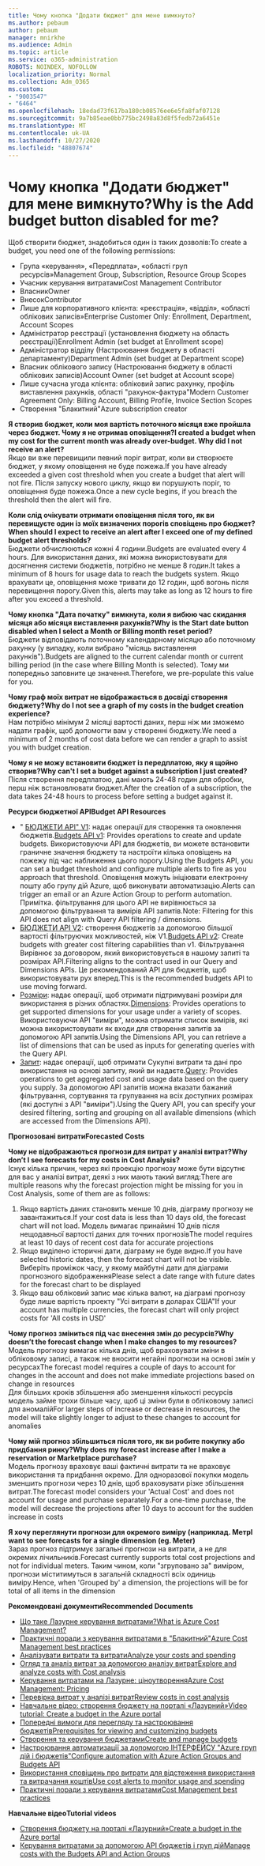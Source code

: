 ```yaml
---
title: Чому кнопка "Додати бюджет" для мене вимкнуто?
ms.author: pebaum
author: pebaum
manager: mnirkhe
ms.audience: Admin
ms.topic: article
ms.service: o365-administration
ROBOTS: NOINDEX, NOFOLLOW
localization_priority: Normal
ms.collection: Adm_O365
ms.custom:
- "9003547"
- "6464"
ms.openlocfilehash: 18edad73f617ba180cb08576ee6e5fa8faf07128
ms.sourcegitcommit: 9a7b85eae0bb775bc2498a83d8f5fedb72a6451e
ms.translationtype: MT
ms.contentlocale: uk-UA
ms.lasthandoff: 10/27/2020
ms.locfileid: "48807674"
---
```

# <a name="why-is-the-add-budget-button-disabled-for-me"></a><span data-ttu-id="cba41-102">Чому кнопка "Додати бюджет" для мене вимкнуто?</span><span class="sxs-lookup"><span data-stu-id="cba41-102">Why is the Add budget button disabled for me?</span></span>

<span data-ttu-id="cba41-103">Щоб створити бюджет, знадобиться один із таких дозволів:</span><span class="sxs-lookup"><span data-stu-id="cba41-103">To create a budget, you need one of the following permissions:</span></span>

- <span data-ttu-id="cba41-104">Група «керування», «Передплата», «області груп ресурсів»</span><span class="sxs-lookup"><span data-stu-id="cba41-104">Management Group, Subscription, Resource Group Scopes</span></span>
- <span data-ttu-id="cba41-105">Учасник керування витратами</span><span class="sxs-lookup"><span data-stu-id="cba41-105">Cost Management Contributor</span></span>
- <span data-ttu-id="cba41-106">Власник</span><span class="sxs-lookup"><span data-stu-id="cba41-106">Owner</span></span>
- <span data-ttu-id="cba41-107">Внесок</span><span class="sxs-lookup"><span data-stu-id="cba41-107">Contributor</span></span>
- <span data-ttu-id="cba41-108">Лише для корпоративного клієнта: «реєстрація», «відділ», «області облікових записів»</span><span class="sxs-lookup"><span data-stu-id="cba41-108">Enterprise Customer Only: Enrollment, Department, Account Scopes</span></span>
- <span data-ttu-id="cba41-109">Адміністратор реєстрації (установлення бюджету на область реєстрації)</span><span class="sxs-lookup"><span data-stu-id="cba41-109">Enrollment Admin (set budget at Enrollment scope)</span></span>
- <span data-ttu-id="cba41-110">Адміністратор відділу (Настроювання бюджету в області департаменту)</span><span class="sxs-lookup"><span data-stu-id="cba41-110">Department Admin (set budget at Department scope)</span></span>
- <span data-ttu-id="cba41-111">Власник облікового запису (Настроювання бюджету в області облікових записів)</span><span class="sxs-lookup"><span data-stu-id="cba41-111">Account Owner (set budget at Account scope)</span></span>
- <span data-ttu-id="cba41-112">Лише сучасна угода клієнта: обліковий запис рахунку, профіль виставлення рахунків, області "рахунок-фактура"</span><span class="sxs-lookup"><span data-stu-id="cba41-112">Modern Customer Agreement Only: Billing Account, Billing Profile, Invoice Section Scopes</span></span>
- <span data-ttu-id="cba41-113">Створення "Блакитний"</span><span class="sxs-lookup"><span data-stu-id="cba41-113">Azure subscription creator</span></span>

<span data-ttu-id="cba41-114">**Я створив бюджет, коли моя вартість поточного місяця вже пройшла через бюджет. Чому я не отримав оповіщення?**</span><span class="sxs-lookup"><span data-stu-id="cba41-114">**I created a budget when my cost for the current month was already over-budget. Why did I not receive an alert?**</span></span>  
<span data-ttu-id="cba41-115">Якщо ви вже перевищили певний поріг витрат, коли ви створюєте бюджет, у якому оповіщення не буде пожежа.</span><span class="sxs-lookup"><span data-stu-id="cba41-115">If you have already exceeded a given cost threshold when you create a budget that alert will not fire.</span></span> <span data-ttu-id="cba41-116">Після запуску нового циклу, якщо ви порушують поріг, то оповіщення буде пожежа.</span><span class="sxs-lookup"><span data-stu-id="cba41-116">Once a new cycle begins, if you breach the threshold then the alert will fire.</span></span>

<span data-ttu-id="cba41-117">**Коли слід очікувати отримати оповіщення після того, як ви перевищуєте один із моїх визначених порогів сповіщень про бюджет?**</span><span class="sxs-lookup"><span data-stu-id="cba41-117">**When should I expect to receive an alert after I exceed one of my defined budget alert thresholds?**</span></span>  
<span data-ttu-id="cba41-118">Бюджети обчислюються кожні 4 години.</span><span class="sxs-lookup"><span data-stu-id="cba41-118">Budgets are evaluated every 4 hours.</span></span> <span data-ttu-id="cba41-119">Для використання даних, які можна використовувати для досягнення системи бюджетів, потрібно не менше 8 годин.</span><span class="sxs-lookup"><span data-stu-id="cba41-119">It takes a minimum of 8 hours for usage data to reach the budgets system.</span></span> <span data-ttu-id="cba41-120">Якщо врахувати це, оповіщення може тривати до 12 годин, щоб вогонь після перевищення порогу.</span><span class="sxs-lookup"><span data-stu-id="cba41-120">Given this, alerts may take as long as 12 hours to fire after you exceed a threshold.</span></span>

<span data-ttu-id="cba41-121">**Чому кнопка "Дата початку" вимкнута, коли я вибюю час скидання місяця або місяця виставлення рахунків?**</span><span class="sxs-lookup"><span data-stu-id="cba41-121">**Why is the Start date button disabled when I select a Month or Billing month reset period?**</span></span>  
<span data-ttu-id="cba41-122">Бюджети відповідають поточному календарному місяцю або поточному рахунку (у випадку, коли вибрано "місяць виставлення рахунків").</span><span class="sxs-lookup"><span data-stu-id="cba41-122">Budgets are aligned to the current calendar month or current billing period (in the case where Billing Month is selected).</span></span> <span data-ttu-id="cba41-123">Тому ми попередньо заповните це значення.</span><span class="sxs-lookup"><span data-stu-id="cba41-123">Therefore, we pre-populate this value for you.</span></span>

<span data-ttu-id="cba41-124">**Чому граф моїх витрат не відображається в досвіді створення бюджету?**</span><span class="sxs-lookup"><span data-stu-id="cba41-124">**Why do I not see a graph of my costs in the budget creation experience?**</span></span>  
<span data-ttu-id="cba41-125">Нам потрібно мінімум 2 місяці вартості даних, перш ніж ми зможемо надати графік, щоб допомогти вам у створенні бюджету.</span><span class="sxs-lookup"><span data-stu-id="cba41-125">We need a minimum of 2 months of cost data before we can render a graph to assist you with budget creation.</span></span>

<span data-ttu-id="cba41-126">**Чому я не можу встановити бюджет із передплатою, яку я щойно створив?**</span><span class="sxs-lookup"><span data-stu-id="cba41-126">**Why can't I set a budget against a subscription I just created?**</span></span>  
<span data-ttu-id="cba41-127">Після створення передплатою, дані мають 24-48 годин для обробки, перш ніж встановлювати бюджет.</span><span class="sxs-lookup"><span data-stu-id="cba41-127">After the creation of a subscription, the data takes 24-48 hours to process before setting a budget against it.</span></span>

<span data-ttu-id="cba41-128">**Ресурси бюджетної API**</span><span class="sxs-lookup"><span data-stu-id="cba41-128">**Budget API Resources**</span></span>

- <span data-ttu-id="cba41-129">" [БЮДЖЕТИ API" V1](https://docs.microsoft.com/rest/api/consumption/budgets?WT.mc_id=Portal-Microsoft_Azure_Support): надає операції для створення та оновлення бюджетів.</span><span class="sxs-lookup"><span data-stu-id="cba41-129">[Budgets API v1](https://docs.microsoft.com/rest/api/consumption/budgets?WT.mc_id=Portal-Microsoft_Azure_Support): Provides operations to create and update budgets.</span></span> <span data-ttu-id="cba41-130">Використовуючи API для бюджетів, ви можете встановити граничне значення бюджету та настроїти кілька оповіщень на пожежу під час наближення цього порогу.</span><span class="sxs-lookup"><span data-stu-id="cba41-130">Using the Budgets API, you can set a budget threshold and configure multiple alerts to fire as you approach that threshold.</span></span> <span data-ttu-id="cba41-131">Оповіщення можуть ініціювати електронну пошту або групу дій Azure, щоб виконувати автоматизацію.</span><span class="sxs-lookup"><span data-stu-id="cba41-131">Alerts can trigger an email or an Azure Action Group to perform automation.</span></span> <span data-ttu-id="cba41-132">Примітка. фільтрування для цього API не вирівнюється за допомогою фільтрування та вимірів API запитів.</span><span class="sxs-lookup"><span data-stu-id="cba41-132">Note: Filtering for this API does not align with Query API filtering / dimensions.</span></span>
- <span data-ttu-id="cba41-133">[БЮДЖЕТИ API V2](https://github.com/Azure/azure-rest-api-specs/blob/master/specification/cost-management/resource-manager/Microsoft.CostManagement/preview/2019-04-01-preview/examples/CreateOrUpdateBudget.json): створення бюджетів за допомогою більшої вартості фільтруючих можливостей, ніж V1.</span><span class="sxs-lookup"><span data-stu-id="cba41-133">[Budgets API v2](https://github.com/Azure/azure-rest-api-specs/blob/master/specification/cost-management/resource-manager/Microsoft.CostManagement/preview/2019-04-01-preview/examples/CreateOrUpdateBudget.json): Create budgets with greater cost filtering capabilities than v1.</span></span> <span data-ttu-id="cba41-134">Фільтрування Вирівнює за договором, який використовується в нашому запиті та розмірах API.</span><span class="sxs-lookup"><span data-stu-id="cba41-134">Filtering aligns to the contract used in our Query and Dimensions APIs.</span></span> <span data-ttu-id="cba41-135">Це рекомендований API для бюджетів, щоб використовувати рух вперед.</span><span class="sxs-lookup"><span data-stu-id="cba41-135">This is the recommended budgets API to use moving forward.</span></span>
- <span data-ttu-id="cba41-136">[Розміри](https://docs.microsoft.com/rest/api/cost-management/dimensions?WT.mc_id=Portal-Microsoft_Azure_Support): надає операції, щоб отримати підтримувані розміри для використання в різних областях.</span><span class="sxs-lookup"><span data-stu-id="cba41-136">[Dimensions](https://docs.microsoft.com/rest/api/cost-management/dimensions?WT.mc_id=Portal-Microsoft_Azure_Support): Provides operations to get supported dimensions for your usage under a variety of scopes.</span></span> <span data-ttu-id="cba41-137">Використовуючи API "виміри", можна отримати список вимірів, які можна використовувати як входи для створення запитів за допомогою API запитів.</span><span class="sxs-lookup"><span data-stu-id="cba41-137">Using the Dimensions API, you can retrieve a list of dimensions that can be used as inputs for generating queries with the Query API.</span></span>
- <span data-ttu-id="cba41-138">[Запит](https://docs.microsoft.com/rest/api/cost-management/query?WT.mc_id=Portal-Microsoft_Azure_Support): надає операції, щоб отримати Сукупні витрати та дані про використання на основі запиту, який ви надаєте.</span><span class="sxs-lookup"><span data-stu-id="cba41-138">[Query](https://docs.microsoft.com/rest/api/cost-management/query?WT.mc_id=Portal-Microsoft_Azure_Support): Provides operations to get aggregated cost and usage data based on the query you supply.</span></span> <span data-ttu-id="cba41-139">За допомогою API запитів можна вказати бажаний фільтрування, сортування та групування на всіх доступних розмірах (які доступні з API "виміри").</span><span class="sxs-lookup"><span data-stu-id="cba41-139">Using the Query API, you can specify your desired filtering, sorting and grouping on all available dimensions (which are accessed from the Dimensions API).</span></span>

<span data-ttu-id="cba41-140">**Прогнозовані витрати**</span><span class="sxs-lookup"><span data-stu-id="cba41-140">**Forecasted Costs**</span></span>

<span data-ttu-id="cba41-141">**Чому не відображаються прогнози для витрат у аналізі витрат?**</span><span class="sxs-lookup"><span data-stu-id="cba41-141">**Why don’t I see forecasts for my costs in Cost Analysis?**</span></span>  
<span data-ttu-id="cba41-142">Існує кілька причин, через які проекцію прогнозу може бути відсутнє для вас у аналізі витрат, деякі з них мають такий вигляд:</span><span class="sxs-lookup"><span data-stu-id="cba41-142">There are multiple reasons why the forecast projection might be missing for you in Cost Analysis, some of them are as follows:</span></span>

1. <span data-ttu-id="cba41-143">Якщо вартість даних становить менше 10 днів, діаграму прогнозу не завантажиться.</span><span class="sxs-lookup"><span data-stu-id="cba41-143">If your cost data is less than 10 days old, the forecast chart will not load.</span></span> <span data-ttu-id="cba41-144">Модель вимагає принаймні 10 днів після нещодавньої вартості даних для точних прогнозів</span><span class="sxs-lookup"><span data-stu-id="cba41-144">The model requires at least 10 days of recent cost data for accurate projections</span></span>
2. <span data-ttu-id="cba41-145">Якщо виділено історичні дати, діаграму не буде видно.</span><span class="sxs-lookup"><span data-stu-id="cba41-145">If you have selected historic dates, then the forecast chart will not be visible.</span></span> <span data-ttu-id="cba41-146">Виберіть проміжок часу, у якому майбутні дати для діаграми прогнозного відображення</span><span class="sxs-lookup"><span data-stu-id="cba41-146">Please select a date range with future dates for the forecast chart to be displayed</span></span>
3. <span data-ttu-id="cba41-147">Якщо ваш обліковий запис має кілька валют, на діаграмі прогнозу буде лише вартість проекту "Усі витрати в доларах США"</span><span class="sxs-lookup"><span data-stu-id="cba41-147">If your account has multiple currencies, the forecast chart will only project costs for 'All costs in USD'</span></span>

<span data-ttu-id="cba41-148">**Чому прогноз зміниться під час внесення змін до ресурсів?**</span><span class="sxs-lookup"><span data-stu-id="cba41-148">**Why doesn’t the forecast change when I make changes to my resources?**</span></span>  
<span data-ttu-id="cba41-149">Модель прогнозу вимагає кілька днів, щоб враховувати зміни в обліковому записі, а також не вносити негайні прогнози на основі змін у ресурсах</span><span class="sxs-lookup"><span data-stu-id="cba41-149">The forecast model requires a couple of days to account for changes in the account and does not make immediate projections based on change in resources</span></span>  
<span data-ttu-id="cba41-150">Для більших кроків збільшення або зменшення кількості ресурсів модель займе трохи більше часу, щоб ці зміни були в обліковому записі для аномалій</span><span class="sxs-lookup"><span data-stu-id="cba41-150">For larger steps of increase or decrease in resources, the model will take slightly longer to adjust to these changes to account for anomalies</span></span>

<span data-ttu-id="cba41-151">**Чому мій прогноз збільшиться після того, як ви робите покупку або придбання ринку?**</span><span class="sxs-lookup"><span data-stu-id="cba41-151">**Why does my forecast increase after I make a reservation or Marketplace purchase?**</span></span>  
<span data-ttu-id="cba41-152">Модель прогнозу враховує ваші фактичні витрати та не враховує використання та придбання окремо. Для одноразової покупки модель зменшить прогнози через 10 днів, щоб враховувати різке збільшення витрат.</span><span class="sxs-lookup"><span data-stu-id="cba41-152">The forecast model considers your 'Actual Cost' and does not account for usage and purchase separately.For a one-time purchase, the model will decrease the projections after 10 days to account for the sudden increase in costs</span></span>

<span data-ttu-id="cba41-153">**Я хочу переглянути прогнози для окремого виміру (наприклад. Метр**</span><span class="sxs-lookup"><span data-stu-id="cba41-153">**I want to see forecasts for a single dimension (eg. Meter)**</span></span>  
<span data-ttu-id="cba41-154">Зараз прогноз підтримує загальні прогнози на витрати, а не для окремих лічильників.</span><span class="sxs-lookup"><span data-stu-id="cba41-154">Forecast currently supports total cost projections and not for individual meters.</span></span> <span data-ttu-id="cba41-155">Таким чином, коли "згруповано за" виміром, прогнози міститимуться в загальній складності всіх одиниць виміру.</span><span class="sxs-lookup"><span data-stu-id="cba41-155">Hence, when 'Grouped by' a dimension, the projections will be for total of all items in the dimension</span></span>

<span data-ttu-id="cba41-156">**Рекомендовані документи**</span><span class="sxs-lookup"><span data-stu-id="cba41-156">**Recommended Documents**</span></span>

- [<span data-ttu-id="cba41-157">Що таке Лазурне керування витратами?</span><span class="sxs-lookup"><span data-stu-id="cba41-157">What is Azure Cost Management?</span></span>](https://docs.microsoft.com/azure/cost-management/overview-cost-mgt?WT.mc_id=Portal-Microsoft_Azure_Support)
- [<span data-ttu-id="cba41-158">Практичні поради з керування витратами в "Блакитний"</span><span class="sxs-lookup"><span data-stu-id="cba41-158">Azure Cost Management best practices</span></span>](https://docs.microsoft.com/azure/cost-management/cost-mgt-best-practices?WT.mc_id=Portal-Microsoft_Azure_Support)
- [<span data-ttu-id="cba41-159">Аналізувати витрати та витрати</span><span class="sxs-lookup"><span data-stu-id="cba41-159">Analyze your costs and spending</span></span>](https://docs.microsoft.com/azure/cost-management/quick-acm-cost-analysis?WT.mc_id=Portal-Microsoft_Azure_Support)
- [<span data-ttu-id="cba41-160">Огляд та аналіз витрат за допомогою аналізу витрат</span><span class="sxs-lookup"><span data-stu-id="cba41-160">Explore and analyze costs with Cost analysis</span></span>](https://docs.microsoft.com/azure/cost-management/quick-acm-cost-analysis?WT.mc_id=Portal-Microsoft_Azure_Support)
- [<span data-ttu-id="cba41-161">Керування витратами на Лазурне: ціноутворення</span><span class="sxs-lookup"><span data-stu-id="cba41-161">Azure Cost Management: Pricing</span></span>](https://azure.microsoft.com/services/cost-management/#pricing)
- [<span data-ttu-id="cba41-162">Перевірка витрат у аналізі витрат</span><span class="sxs-lookup"><span data-stu-id="cba41-162">Review costs in cost analysis</span></span>](https://docs.microsoft.com/azure/cost-management-billing/costs/quick-acm-cost-analysis?WT.mc_id=Portal-Microsoft_Azure_Support#review-costs-in-cost-analysis)
- [<span data-ttu-id="cba41-163">Навчальне відео: створення бюджету на порталі «Лазурний»</span><span class="sxs-lookup"><span data-stu-id="cba41-163">Video tutorial: Create a budget in the Azure portal</span></span>](https://www.youtube.com/watch?v=ExIVG_Gr45A&t=4s)
- [<span data-ttu-id="cba41-164">Попередні вимоги для перегляду та настроювання бюджетів</span><span class="sxs-lookup"><span data-stu-id="cba41-164">Prerequisites for viewing and customizing budgets</span></span>](https://docs.microsoft.com/azure/cost-management-billing/costs/tutorial-acm-create-budgets?WT.mc_id=Portal-Microsoft_Azure_Support#prerequisites)
- [<span data-ttu-id="cba41-165">Створення та керування бюджетами</span><span class="sxs-lookup"><span data-stu-id="cba41-165">Create and manage budgets</span></span>](https://docs.microsoft.com/azure/cost-management-billing/costs/tutorial-acm-create-budgets?WT.mc_id=Portal-Microsoft_Azure_Support#create-a-budget-in-the-azure-portal)
- [<span data-ttu-id="cba41-166">Настроювання автоматизації за допомогою ІНТЕРФЕЙСУ "Azure груп дій і бюджетів"</span><span class="sxs-lookup"><span data-stu-id="cba41-166">Configure automation with Azure Action Groups and Budgets API</span></span>](https://docs.microsoft.com/azure/cost-management/tutorial-acm-create-budgets?WT.mc_id=Portal-Microsoft_Azure_Support#trigger-an-action-group)
- [<span data-ttu-id="cba41-167">Використання сповіщень про витрати для відстеження використання та витрачання коштів</span><span class="sxs-lookup"><span data-stu-id="cba41-167">Use cost alerts to monitor usage and spending</span></span>](https://docs.microsoft.com/azure/cost-management/cost-mgt-alerts-monitor-usage-spending?WT.mc_id=Portal-Microsoft_Azure_Support)
- [<span data-ttu-id="cba41-168">Практичні поради з керування витратами</span><span class="sxs-lookup"><span data-stu-id="cba41-168">Cost Management best practices</span></span>](https://docs.microsoft.com/azure/cost-management/cost-mgt-best-practices?WT.mc_id=Portal-Microsoft_Azure_Support)  

<span data-ttu-id="cba41-169">**Навчальне відео**</span><span class="sxs-lookup"><span data-stu-id="cba41-169">**Tutorial videos**</span></span>

- [<span data-ttu-id="cba41-170">Створення бюджету на порталі «Лазурний»</span><span class="sxs-lookup"><span data-stu-id="cba41-170">Create a budget in the Azure portal</span></span>](https://go.microsoft.com/fwlink/?linkid=2146761)
- [<span data-ttu-id="cba41-171">Керування витратами за допомогою API бюджетів і груп дій</span><span class="sxs-lookup"><span data-stu-id="cba41-171">Manage costs with the Budgets API and Action Groups</span></span>](https://go.microsoft.com/fwlink/?linkid=2147038)